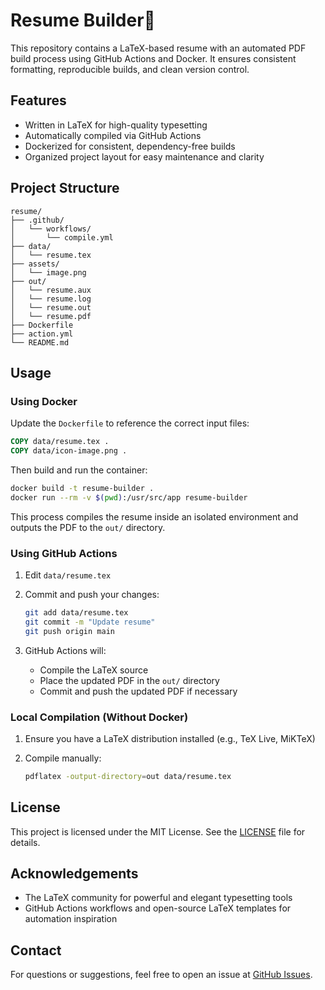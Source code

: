 # Resume Builder📄

This repository contains a LaTeX-based resume with an automated PDF build process using GitHub Actions and Docker. It ensures consistent formatting, reproducible builds, and clean version control.



## Features

* Written in LaTeX for high-quality typesetting
* Automatically compiled via GitHub Actions
* Dockerized for consistent, dependency-free builds
* Organized project layout for easy maintenance and clarity



## Project Structure

```
resume/
├── .github/
│   └── workflows/
│       └── compile.yml
├── data/
│   └── resume.tex
├── assets/
│   └── image.png
├── out/
│   └── resume.aux
│   └── resume.log
│   └── resume.out
│   └── resume.pdf
├── Dockerfile
├── action.yml
└── README.md
```



## Usage

### Using Docker

Update the `Dockerfile` to reference the correct input files:

```dockerfile
COPY data/resume.tex .
COPY data/icon-image.png .
```

Then build and run the container:

```sh
docker build -t resume-builder .
docker run --rm -v $(pwd):/usr/src/app resume-builder
```

This process compiles the resume inside an isolated environment and outputs the PDF to the `out/` directory.



### Using GitHub Actions

1. Edit `data/resume.tex`

2. Commit and push your changes:

   ```sh
   git add data/resume.tex
   git commit -m "Update resume"
   git push origin main
   ```

3. GitHub Actions will:

   * Compile the LaTeX source
   * Place the updated PDF in the `out/` directory
   * Commit and push the updated PDF if necessary



### Local Compilation (Without Docker)

1. Ensure you have a LaTeX distribution installed (e.g., TeX Live, MiKTeX)
2. Compile manually:

   ```sh
   pdflatex -output-directory=out data/resume.tex
   ```



## License

This project is licensed under the MIT License. See the [LICENSE](LICENSE) file for details.



## Acknowledgements

* The LaTeX community for powerful and elegant typesetting tools
* GitHub Actions workflows and open-source LaTeX templates for automation inspiration


## Contact

For questions or suggestions, feel free to open an issue at [GitHub Issues](https://github.com/aditya26062003/resume/issues).

